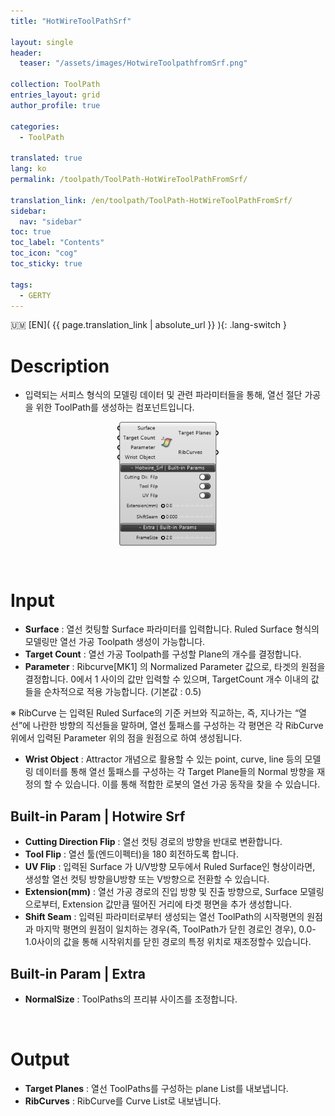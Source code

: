 ```yaml
---
title: "HotWireToolPathSrf"

layout: single
header:
  teaser: "/assets/images/HotwireToolpathfromSrf.png"

collection: ToolPath
entries_layout: grid
author_profile: true

categories:
  - ToolPath

translated: true
lang: ko
permalink: /toolpath/ToolPath-HotWireToolPathFromSrf/

translation_link: /en/toolpath/ToolPath-HotWireToolPathFromSrf/
sidebar:
  nav: "sidebar"
toc: true
toc_label: "Contents"
toc_icon: "cog"
toc_sticky: true

tags: 
  - GERTY
---
```


:us_outlying_islands: [EN]( {{ page.translation_link | absolute_url }} ){: .lang-switch }

# Description

* 입력되는 서피스 형식의 모델링 데이터 및 관련 파라미터들을 통해, 열선 절단 가공을 위한 ToolPath를 생성하는 컴포넌트입니다.

<p align="center">  <img src="/assets/images/HotwireToolpathfromSrf.png" align="center" width="32%"></p>

<br>

# Input

* **Surface** : 열선 컷팅할 Surface 파라미터를 입력합니다. Ruled Surface 형식의 모델링만 열선 가공 Toolpath 생성이 가능합니다.
* **Target Count** : 열선 가공 Toolpath를 구성할 Plane의 개수를 결정합니다.
* **Parameter** : Ribcurve[MK1] 의 Normalized Parameter 값으로, 타겟의 원점을 결정합니다. 0에서 1 사이의 값만 입력할 수 있으며, TargetCount 개수 이내의 값들을 순차적으로 적용 가능합니다. (기본값 : 0.5)

※ RibCurve 는 입력된 Ruled Surface의 기준 커브와 직교하는, 즉, 지나가는 “열선”에 나란한 방향의 직선들을 말하며, 열선 툴패스를 구성하는 각 평면은 각 RibCurve위에서 입력된 Parameter 위의 점을 원점으로 하여 생성됩니다.

* **Wrist Object** : Attractor 개념으로 활용할 수 있는 point, curve, line 등의 모델링 데이터를 통해 열선 툴패스를 구성하는 각 Target Plane들의 Normal 방향을 재정의 할 수 있습니다. 이를 통해 적합한 로봇의 열선 가공 동작을 찾을 수 있습니다.  

## Built-in Param | Hotwire Srf

* **Cutting Direction Flip** : 열선 컷팅 경로의 방향을 반대로 변환합니다.
* **Tool Flip** : 열선 툴(엔드이펙터)을 180 회전하도록 합니다.
* **UV Flip** : 입력된 Surface 가 U/V방향 모두에서 Ruled Surface인 형상이라면, 생성할 열선 컷팅 방향을U방향 또는 V방향으로 전환할 수 있습니다.
* **Extension(mm)** : 열선 가공 경로의 진입 방향 및 진출 방향으로, Surface 모델링으로부터, Extension 값만큼 떨어진 거리에 타겟 평면을 추가 생성합니다.
* **Shift Seam** : 입력된 파라미터로부터 생성되는 열선 ToolPath의 시작평면의 원점과 마지막 평면의 원점이 일치하는 경우(즉, ToolPath가 닫힌 경로인 경우), 0.0-1.0사이의 값을 통해 시작위치를 닫힌 경로의 특정 위치로 재조정할수 있습니다.

## Built-in Param | Extra

* **NormalSize** : ToolPaths의 프리뷰 사이즈를 조정합니다.

<br>

# Output

* **Target Planes** : 열선 ToolPaths를 구성하는 plane List를 내보냅니다.
* **RibCurves** : RibCurve를 Curve List로 내보냅니다.